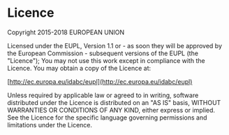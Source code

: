 # Licence

Copyright 2015-2018 EUROPEAN UNION
  
Licensed under the EUPL, Version 1.1 or - as soon they will be approved by the European Commission - subsequent versions of the EUPL (the "Licence"); You may not use this work except in compliance with the Licence. You may obtain a copy of the Licence at:
 
[http://ec.europa.eu/idabc/eupl](http://ec.europa.eu/idabc/eupl)
 
Unless required by applicable law or agreed to in writing, software distributed under the Licence is distributed on an "AS IS" basis, WITHOUT WARRANTIES OR CONDITIONS OF ANY KIND, either express or implied. See the Licence for the specific language governing permissions and limitations under the Licence.
